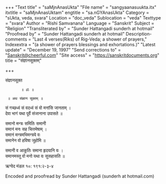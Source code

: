 +++
"Text title" = "saMjnAnasUkta"
"File name" = "sangyaanasuukta.itx"
itxtitle = "saMjnAnasUktam"
engtitle = "sa.nGYAnasUkta"
Category = "sUkta, veda, svara"
Location = "doc_veda"
Sublocation = "veda"
Texttype = "svara"
Author = "Rishi Samvanana"
Language = "Sanskrit"
Subject = "Religion"
"Transliterated by" = "Sunder Hattangadi sunderh at hotmail"
"Proofread by" = "Sunder Hattangadi sunderh at hotmail"
Description-comments = "Last 4 verses(Riks) of Rig-Veda; a shower of prayers,"
Indexextra = "(a shower of prayers blessings and exhortations.)"
"Latest update" = "December 19, 1997"
"Send corrections to" = "Sanskrit@cheerful.com"
"Site access" = "https://sanskritdocuments.org"
title = "संज्ञानसूक्तम्"

+++
  
 संज्ञानसूक्त   
  
           ॥ ॐ ॥  
  
     ॥ अथ संज्ञान सूक्तम् ॥  
  
सं गच्छध्वं सं वदध्वं सं वो मनांसि जानताम् ।  
देवा भागं यथा पूर्वे संजानाना उपासते ॥  
  
समानो मन्त्रः समितिः समानी  
समानं मनः सह चित्तमेषाम् ।  
समानं मन्त्रमभिमन्त्रये वः  
समानेन वो हविषा जुहोमि ॥  
  
समानी व आकूतिः समाना हृदयानि वः ।  
समानमस्तु वो मनो यथा वः सुसहासति ॥  
  
ऋग्वेद  मंडल १०:   १९१:२-३-४  
  
Encoded and proofread by Sunder Hattangadi (sunderh at hotmail.com)  
  
